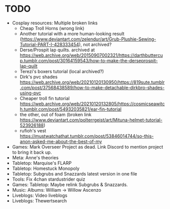 # TODO
- Cosplay resources: Multiple broken links
    - Cheap Troll Horns (wrong link)
    - Another tutorial with a more human-looking result (https://www.deviantart.com/zelendur/art/Grub-Plushie-Sewing-Tutorial-PART-I-428333454), not archived?
    - Derse/Prospit lap quilts. archived at https://web.archive.org/web/20150907002321/https://darthbuttercup.tumblr.com/post/30164159543/how-to-make-the-derseprospit-lap-quilt
    - Terezi's boxers tutorial (local archived?)
    - Dirk's pvc shades https://web.archive.org/web/20210120130950/https://819sute.tumblr.com/post/37568438589/how-to-make-detachable-dirkbro-shades-using-pvc
    - Cheaper troll fin tutorial https://web.archive.org/web/20210120132805/https://cosmicseawitch.tumblr.com/post/54932035821/ear-fin-tutorial
    - the other, out of foam (broken link https://www.deviantart.com/polterrgeist/art/Mituna-helmet-tutorial-523926188)
    - rufioh's vest https://mustwatchathat.tumblr.com/post/53846014744/so-this-anon-asked-me-about-the-best-of-my
- Games: Mark Overseer Project as dead. Link Discord to mention project to bring it back up.
- Meta: Anne's theories
- Tabletop: Marquise's FLARP
- Tabletop: Homestuck Monopoly
- Tabletop: Subgrubs and Snazzards latest version in one file 
- Tools: Fix 4chan stardustrider quiz
- Games: Tabletop: Maybe relink Subgrubs & Snazzards.
- Music: Albums: William -> Willow Ascenzo
- Liveblogs: Video liveblogs
- Liveblogs: Thewertsearch